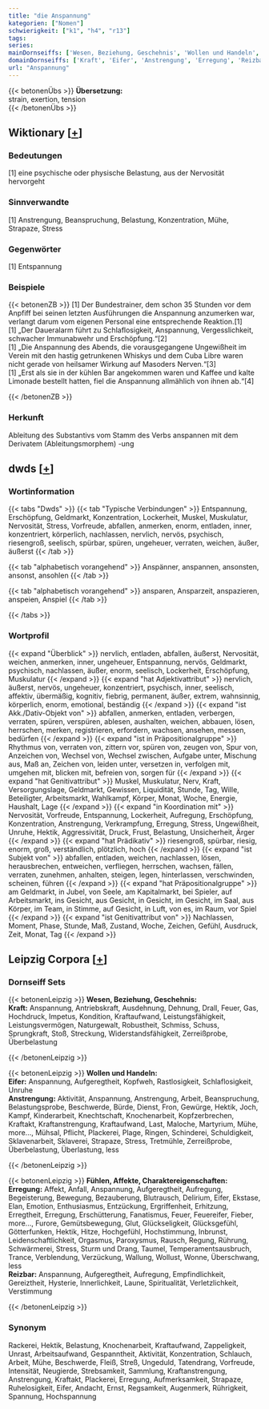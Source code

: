 ```yaml
---
title: "die Anspannung"
kategorien: ["Nomen"]
schwierigkeit: ["k1", "h4", "r13"]
tags:
series:
mainDornseiffs: ['Wesen, Beziehung, Geschehnis', 'Wollen und Handeln', 'Fühlen, Affekte, Charaktereigenschaften']
domainDornseiffs: ['Kraft', 'Eifer', 'Anstrengung', 'Erregung', 'Reizbar']
url: "Anspannung"
---
```


{{< betonenÜbs >}}
**Übersetzung:**  
strain, exertion, tension  
{{< /betonenÜbs >}}

## Wiktionary [[+](https://de.wiktionary.org/wiki/Anspannung)]

### Bedeutungen
[1] eine psychische oder physische Belastung, aus der Nervosität hervorgeht  

### Sinnverwandte
[1] Anstrengung, Beanspruchung, Belastung, Konzentration, Mühe, Strapaze, Stress  

### Gegenwörter
[1] Entspannung  

### Beispiele
{{< betonenZB >}}
[1] Der Bundestrainer, dem schon 35 Stunden vor dem Anpfiff bei seinen letzten Ausführungen die Anspannung anzumerken war, verlangt darum vom eigenen Personal eine entsprechende Reaktion.[1]  
[1] „Der Daueralarm führt zu Schlaflosigkeit, Anspannung, Vergesslichkeit, schwacher Immunabwehr und Erschöpfung.“[2]  
[1] „Die Anspannung des Abends, die vorausgegangene Ungewißheit im Verein mit den hastig getrunkenen Whiskys und dem Cuba Libre waren nicht gerade von heilsamer Wirkung auf Masoders Nerven.“[3]  
[1] „Erst als sie in der kühlen Bar angekommen waren und Kaffee und kalte Limonade bestellt hatten, fiel die Anspannung allmählich von ihnen ab.“[4]  

{{< /betonenZB >}}
### Herkunft
Ableitung des Substantivs vom Stamm des Verbs anspannen mit dem Derivatem (Ableitungsmorphem) -ung  



## dwds [[+](https://www.dwds.de/wb/Anspannung)]

### Wortinformation
{{< tabs "Dwds" >}}
{{< tab "Typische Verbindungen" >}}
Entspannung, Erschöpfung, Geldmarkt, Konzentration, Lockerheit, Muskel, Muskulatur, Nervosität, Stress, Vorfreude, abfallen, anmerken, enorm, entladen, inner, konzentriert, körperlich, nachlassen, nervlich, nervös, psychisch, riesengroß, seelisch, spürbar, spüren, ungeheuer, verraten, weichen, äußer, äußerst
{{< /tab >}}

{{< tab "alphabetisch vorangehend" >}}
Anspänner, anspannen, ansonsten, ansonst, ansohlen
{{< /tab >}}

{{< tab "alphabetisch vorangehend" >}}
ansparen, Ansparzeit, anspazieren, anspeien, Anspiel
{{< /tab >}}

{{< /tabs >}}

### Wortprofil
{{< expand "Überblick" >}} nervlich, entladen, abfallen, äußerst, Nervosität, weichen, anmerken, inner, ungeheuer, Entspannung, nervös, Geldmarkt, psychisch, nachlassen, äußer, enorm, seelisch, Lockerheit, Erschöpfung, Muskulatur {{< /expand >}}
{{< expand "hat Adjektivattribut" >}} nervlich, äußerst, nervös, ungeheuer, konzentriert, psychisch, inner, seelisch, affektiv, übermäßig, kognitiv, fiebrig, permanent, äußer, extrem, wahnsinnig, körperlich, enorm, emotional, beständig {{< /expand >}}
{{< expand "ist Akk./Dativ-Objekt von" >}} abfallen, anmerken, entladen, verbergen, verraten, spüren, verspüren, ablesen, aushalten, weichen, abbauen, lösen, herrschen, merken, registrieren, erfordern, wachsen, ansehen, messen, bedürfen {{< /expand >}}
{{< expand "ist in Präpositionalgruppe" >}} Rhythmus von, verraten von, zittern vor, spüren von, zeugen von, Spur von, Anzeichen von, Wechsel von, Wechsel zwischen, Aufgabe unter, Mischung aus, Maß an, Zeichen von, leiden unter, versetzen in, verfolgen mit, umgehen mit, blicken mit, befreien von, sorgen für {{< /expand >}}
{{< expand "hat Genitivattribut" >}} Muskel, Muskulatur, Nerv, Kraft, Versorgungslage, Geldmarkt, Gewissen, Liquidität, Stunde, Tag, Wille, Beteiligter, Arbeitsmarkt, Wahlkampf, Körper, Monat, Woche, Energie, Haushalt, Lage {{< /expand >}}
{{< expand "in Koordination mit" >}} Nervosität, Vorfreude, Entspannung, Lockerheit, Aufregung, Erschöpfung, Konzentration, Anstrengung, Verkrampfung, Erregung, Stress, Ungewißheit, Unruhe, Hektik, Aggressivität, Druck, Frust, Belastung, Unsicherheit, Ärger {{< /expand >}}
{{< expand "hat Prädikativ" >}} riesengroß, spürbar, riesig, enorm, groß, verständlich, plötzlich, hoch {{< /expand >}}
{{< expand "ist Subjekt von" >}} abfallen, entladen, weichen, nachlassen, lösen, herausbrechen, entweichen, verfliegen, herrschen, wachsen, fällen, verraten, zunehmen, anhalten, steigen, legen, hinterlassen, verschwinden, scheinen, führen {{< /expand >}}
{{< expand "hat Präpositionalgruppe" >}} am Geldmarkt, in Jubel, von Seele, am Kapitalmarkt, bei Spieler, auf Arbeitsmarkt, ins Gesicht, aus Gesicht, in Gesicht, im Gesicht, im Saal, aus Körper, im Team, in Stimme, auf Gesicht, in Luft, von es, im Raum, vor Spiel {{< /expand >}}
{{< expand "ist Genitivattribut von" >}} Nachlassen, Moment, Phase, Stunde, Maß, Zustand, Woche, Zeichen, Gefühl, Ausdruck, Zeit, Monat, Tag {{< /expand >}}

## Leipzig Corpora [[+](https://corpora.uni-leipzig.de/en/res?word=Anspannung&corpusId=deu_newscrawl-public_2018)]

### Dornseiff Sets
{{< betonenLeipzig >}}
**Wesen, Beziehung, Geschehnis:**  
**Kraft:** Anspannung, Antriebskraft, Ausdehnung, Dehnung, Drall, Feuer, Gas, Hochdruck, Impetus, Kondition, Kraftaufwand, Leistungsfähigkeit, Leistungsvermögen, Naturgewalt, Robustheit, Schmiss, Schuss, Sprungkraft, Stoß, Streckung, Widerstandsfähigkeit, Zerreißprobe, Überbelastung  

{{< /betonenLeipzig >}}


{{< betonenLeipzig >}}
**Wollen und Handeln:**  
**Eifer:** Anspannung, Aufgeregtheit, Kopfweh, Rastlosigkeit, Schlaflosigkeit, Unruhe  
**Anstrengung:** Aktivität, Anspannung, Anstrengung, Arbeit, Beanspruchung, Belastungsprobe, Beschwerde, Bürde, Dienst, Fron, Gewürge, Hektik, Joch, Kampf, Kinderarbeit, Knechtschaft, Knochenarbeit, Kopfzerbrechen, Kraftakt, Kraftanstrengung, Kraftaufwand, Last, Maloche, Martyrium, Mühe, more..., Mühsal, Pflicht, Plackerei, Plage, Ringen, Schinderei, Schuldigkeit, Sklavenarbeit, Sklaverei, Strapaze, Stress, Tretmühle, Zerreißprobe, Überbelastung, Überlastung, less  

{{< /betonenLeipzig >}}


{{< betonenLeipzig >}}
**Fühlen, Affekte, Charaktereigenschaften:**  
**Erregung:** Affekt, Anfall, Anspannung, Aufgeregtheit, Aufregung, Begeisterung, Bewegung, Bezauberung, Blutrausch, Delirium, Eifer, Ekstase, Elan, Emotion, Enthusiasmus, Entzückung, Ergriffenheit, Erhitzung, Erregtheit, Erregung, Erschütterung, Fanatismus, Feuer, Feuereifer, Fieber, more..., Furore, Gemütsbewegung, Glut, Glückseligkeit, Glücksgefühl, Götterfunken, Hektik, Hitze, Hochgefühl, Hochstimmung, Inbrunst, Leidenschaftlichkeit, Orgasmus, Paroxysmus, Rausch, Regung, Rührung, Schwärmerei, Stress, Sturm und Drang, Taumel, Temperamentsausbruch, Trance, Verblendung, Verzückung, Wallung, Wollust, Wonne, Überschwang, less  
**Reizbar:** Anspannung, Aufgeregtheit, Aufregung, Empfindlichkeit, Gereiztheit, Hysterie, Innerlichkeit, Laune, Spiritualität, Verletzlichkeit, Verstimmung  

{{< /betonenLeipzig >}}

### Synonym
Rackerei, Hektik, Belastung, Knochenarbeit, Kraftaufwand, Zappeligkeit, Unrast, Arbeitsaufwand, Gespanntheit, Aktivität, Konzentration, Schlauch, Arbeit, Mühe, Beschwerde, Fleiß, Streß, Ungeduld, Tatendrang, Vorfreude, Intensität, Neugierde, Strebsamkeit, Sammlung, Kraftanstrengung, Anstrengung, Kraftakt, Plackerei, Erregung, Aufmerksamkeit, Strapaze, Ruhelosigkeit, Eifer, Andacht, Ernst, Regsamkeit, Augenmerk, Rührigkeit, Spannung, Hochspannung

